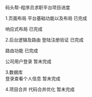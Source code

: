 码头帮-程序员求职平台项目进度

1.页面布局
平台基础功能以及布局                           已完成

响应式布局                                     已完成


2.后台逻辑及路由
登陆注册验证                                   已完成

路由功能                                       已完成

公司用户登录                                   暂未完成


3.数据库                 
登录查看个人信息                               暂未完成

4.项目合并
代码合并优化                                   暂未完成
